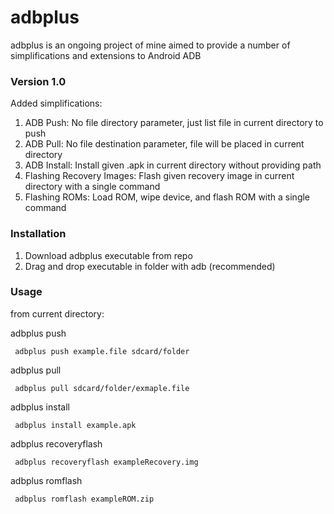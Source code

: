 # adbplus
adbplus is an ongoing project of mine aimed to provide a number of simplifications and extensions to Android ADB 

### Version 1.0

Added simplifications: 
1. ADB Push: No file directory parameter, just list file in current directory to push
2. ADB Pull: No file destination parameter, file will be placed in current directory
3. ADB Install: Install given .apk in current directory without providing path
4. Flashing Recovery Images: Flash given recovery image in current directory with a single command
5. Flashing ROMs: Load ROM, wipe device, and flash ROM with a single command

### Installation
1. Download adbplus executable from repo
2. Drag and drop executable in folder with adb (recommended)

### Usage

from current directory:

adbplus push
  
   <code> adbplus push example.file sdcard/folder </code>
   
adbplus pull
  
   <code> adbplus pull sdcard/folder/exmaple.file </code>
   
adbplus install

<code> adbplus install example.apk </code>

adbplus recoveryflash

<code> adbplus recoveryflash exampleRecovery.img </code>

adbplus romflash

<code> adbplus romflash exampleROM.zip </code>
